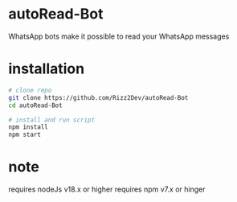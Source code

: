 # autoRead-Bot
WhatsApp bots make it possible to read your WhatsApp messages

# installation
```Bash
# clone repo
git clone https://github.com/Rizz2Dev/autoRead-Bot
cd autoRead-Bot

# install and run script
npm install
npm start
```

# note
requires nodeJs v18.x or higher
requires npm v7.x or hinger
